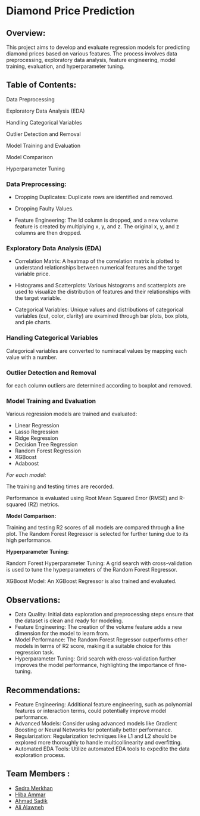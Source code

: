 # Diamond Price Prediction

## Overview:

This project aims to develop and evaluate regression models for predicting diamond prices
based on various features. The process involves data preprocessing, exploratory data analysis, feature engineering, model training, evaluation, and hyperparameter tuning.

## Table of Contents:

Data Preprocessing

Exploratory Data Analysis (EDA)

Handling Categorical Variables

Outlier Detection and Removal

Model Training and Evaluation

Model Comparison

Hyperparameter Tuning

### Data Preprocessing:

- Dropping Duplicates: Duplicate rows are identified and removed.

- Dropping Faulty Values.

- Feature Engineering: The Id column is dropped, and a new volume feature is created by multiplying x, y, and z. The original x, y, and z columns are then dropped.

### Exploratory Data Analysis (EDA)

- Correlation Matrix: A heatmap of the correlation matrix is plotted to understand relationships between numerical features and the target variable price.

- Histograms and Scatterplots: Various histograms and scatterplots are used to visualize the distribution of features and their relationships with the target variable.

- Categorical Variables: Unique values and distributions of categorical variables (cut, color, clarity) are examined through bar plots, box plots, and pie charts.

### Handling Categorical Variables

Categorical variables are converted to numiracal values by mapping each value with a number.

### Outlier Detection and Removal

for each column outliers are determined according to boxplot and removed.

### Model Training and Evaluation

Various regression models are trained and evaluated:

- Linear Regression
- Lasso Regression
- Ridge Regression
- Decision Tree Regression
- Random Forest Regression
- XGBoost
- Adaboost

*For each model:*

The training and testing times are recorded.

Performance is evaluated using Root Mean Squared Error (RMSE) and R-squared (R2) metrics.

**Model Comparison:**

Training and testing R2 scores of all models are compared through a line plot. The Random Forest Regressor is selected for further tuning due to its high performance.

**Hyperparameter Tuning:**

Random Forest Hyperparameter Tuning: A grid search with cross-validation is used to tune the hyperparameters of the Random Forest Regressor.

XGBoost Model: An XGBoost Regressor is also trained and evaluated.

## Observations:
- Data Quality: Initial data exploration and preprocessing steps ensure that the dataset is clean and ready for modeling.
- Feature Engineering: The creation of the volume feature adds a new dimension for the model to learn from.
- Model Performance: The Random Forest Regressor outperforms other models in terms of R2 score, making it a suitable choice for this regression task.
- Hyperparameter Tuning: Grid search with cross-validation further improves the model performance, highlighting the importance of fine-tuning.

## Recommendations:
- Feature Engineering: Additional feature engineering, such as polynomial features or interaction terms, could potentially improve model performance.
- Advanced Models: Consider using advanced models like Gradient Boosting or Neural Networks for potentially better performance.
- Regularization: Regularization techniques like L1 and L2 should be explored more thoroughly to handle multicollinearity and overfitting.
- Automated EDA Tools: Utilize automated EDA tools to expedite the data exploration process.

## Team Members : 
* [Sedra Merkhan](https://github.com/sedramerkhan)
* [Hiba Ammar](https://github.com/Hiba-Ammar)
* [Ahmad Sadik](https://github.com/AhmadSadik1)
* [Ali Alawneh](https://github.com/alikd99)
